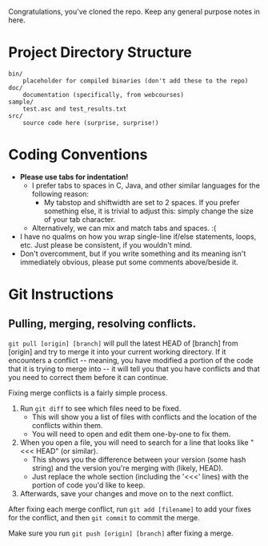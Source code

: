 Congratulations, you've cloned the repo. Keep any general purpose notes in here.

Project Directory Structure
===========================

	bin/
		placeholder for compiled binaries (don't add these to the repo)
	doc/
		documentation (specifically, from webcourses)
	sample/
		test.asc and test_results.txt
	src/
		source code here (surprise, surprise!)


Coding Conventions
==================

* **Please use tabs for indentation!**
	+ I prefer tabs to spaces in C, Java, and other similar languages for the
	following reason:
		- My tabstop and shiftwidth are set to 2 spaces. If you prefer something
		else, it is trivial to adjust this: simply change the size of your tab
		character.
	+ Alternatively, we can mix and match tabs and spaces. :(
* I have no qualms on how you wrap single-line if/else statements, loops, etc.
	Just please be consistent, if you wouldn't mind.
* Don't overcomment, but if you write something and its meaning isn't
	immediately obvious, please put some comments above/beside it.


Git Instructions
================

Pulling, merging, resolving conflicts.
--------------------------------------
`git pull [origin] [branch]` will pull the latest HEAD of [branch] from
[origin] and try to merge it into your current working directory. If it
encounters a conflict -- meaning, you have modified a portion of the code that
it is trying to merge into -- it will tell you that you have conflicts and that
you need to correct them before it can continue.

Fixing merge conflicts is a fairly simple process.

1. Run `git diff` to see which files need to be fixed.
	* This will show you a list of files with conflicts and the location of the
		conflicts within them.
	* You will need to open and edit them one-by-one to fix them.
2. When you open a file, you will need to search for a line that looks like
	"<<< HEAD" (or similar).
	* This shows you the difference between your version (some hash string) and
		the version you're merging with (likely, HEAD).
	* Just replace the whole section (including the '<<<' lines) with the portion
		of code you'd like to keep.
3. Afterwards, save your changes and move on to the next conflict.

After fixing each merge conflict, run `git add [filename]` to add your fixes
for the conflict, and then `git commit` to commit the merge.

Make sure you run `git push [origin] [branch]` after fixing a merge.
